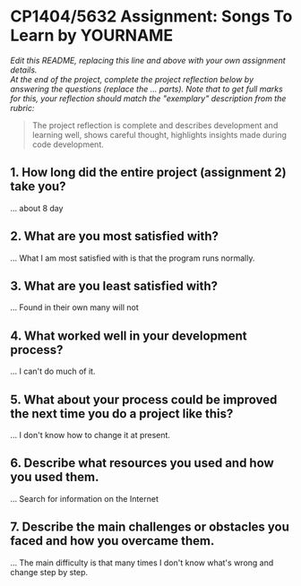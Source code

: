 # CP1404/5632 Assignment: Songs To Learn by YOURNAME

_Edit this README, replacing this line and above with your own assignment details._  
_At the end of the project, complete the project reflection below by answering the questions (replace the ... parts)._
_Note that to get full marks for this, your reflection should match the "exemplary" description from the rubric:_

> The project reflection is complete and describes development and learning well, shows careful thought, highlights insights made during code development.


## 1. How long did the entire project (assignment 2) take you?
...  about 8 day

## 2. What are you most satisfied with?
...  What I am most satisfied with is that the program runs normally.

## 3. What are you least satisfied with?
...  Found in their own many will not

## 4. What worked well in your development process?
...  I can't do much of it.

## 5. What about your process could be improved the next time you do a project like this?
... I don't know how to change it at present.

## 6. Describe what resources you used and how you used them.
... Search for information on the Internet

## 7. Describe the main challenges or obstacles you faced and how you overcame them.
... The main difficulty is that many times I don't know what's wrong and change step by step.

